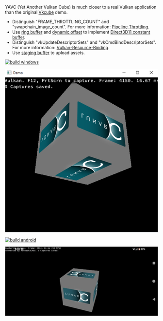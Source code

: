 YAVC (Yet Another Vulkan Cube) is much closer to a real Vulkan application than the original [Vkcube](https://github.com/KhronosGroup/Vulkan-Tools/tree/master/cube) demo.  
- Distinguish "FRAME_THROTTLING_COUNT" and "swapchain_image_count". For more information: [Pipeline Throttling](https://community.arm.com/arm-community-blogs/b/graphics-gaming-and-vr-blog/posts/the-mali-gpu-an-abstract-machine-part-1---frame-pipelining).  
- Use [ring buffer](https://docs.microsoft.com/en-us/windows/win32/direct3d12/fence-based-resource-management#ring-buffer-scenario) and [dynamic offset](https://github.com/KhronosGroup/Vulkan-Samples/tree/master/samples/api/dynamic_uniform_buffers) to implement [Direct3D11 constant buffer](https://developer.nvidia.com/content/constant-buffers-without-constant-pain-0).  
- Distinguish "vkUpdateDescriptorSets" and "vkCmdBindDescriptorSets". For more information: [Vulkan-Resource-Binding](https://hanetakachou.github.io/Vulkan/Resource-Binding.html).  
- Use [staging buffer](https://github.com/google/angle/blob/chromium/5777/src/libANGLE/renderer/vulkan/vk_helpers.cpp#L4877) to upload assets.  

[![build windows](https://github.com/HanetakaChou/Image-Synthesis/actions/workflows/build-windows.yml/badge.svg)](https://github.com/HanetakaChou/Image-Synthesis/actions/workflows/build-windows.yml)  

![](Demo-Windows.png)  

[![build android](https://github.com/HanetakaChou/Image-Synthesis/actions/workflows/build-android.yml/badge.svg)](https://github.com/HanetakaChou/Image-Synthesis/actions/workflows/build-android.yml)  

![](Demo-Android.png)  
